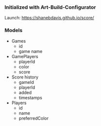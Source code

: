 ### Initialized with Art-Build-Configurator

Launch: https://shanebdavis.github.io/score/

### Models

- Games
  - id
  - game name
- GamePlayers
  - playerId
  - color
  - score
- Score history
  - gameId
  - playerId
  - added
  - timestamps
- Players
  - id
  - name
  - preferredColor